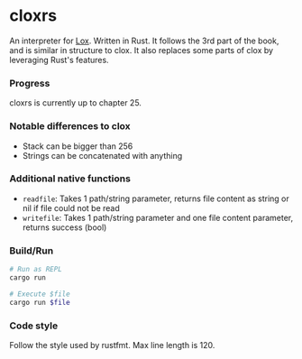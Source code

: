 # cloxrs

An interpreter for [Lox](http://craftinginterpreters.com). Written in Rust.
It follows the 3rd part of the book, and is similar in structure to clox.
It also replaces some parts of clox by leveraging Rust's features.

### Progress

cloxrs is currently up to chapter 25.

### Notable differences to clox

- Stack can be bigger than 256
- Strings can be concatenated with anything

### Additional native functions

- `readfile`: Takes 1 path/string parameter, returns file content as string or nil
if file could not be read
- `writefile`: Takes 1 path/string parameter and one file content parameter, 
returns success (bool)

### Build/Run

``` bash
# Run as REPL
cargo run 

# Execute $file
cargo run $file
```

### Code style

Follow the style used by rustfmt.
Max line length is 120.